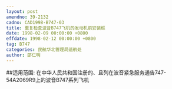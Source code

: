 ```yaml
---
layout: post
amendno: 39-2132
cadno: CAD1998-B747-03
title: 重复检查波音B747飞机的发动机前安装框
date: 1998-02-09 00:00:00 +0800
effdate: 1998-02-12 00:00:00 +0800
tag: B747
categories: 民航华北管理局适航处
author: 邵仁明
---
```


##适用范围:
在中华人民共和国注册的、且列在波音紧急服务通告747-54A2069R9上的波音B747系列飞机

